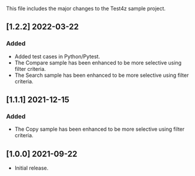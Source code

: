 This file includes the major changes to the Test4z sample project.

## [1.2.2] 2022-03-22
### Added

- Added test cases in Python/Pytest.
- The Compare sample has been enhanced to be more selective using filter criteria.
- The Search sample has been enhanced to be more selective using filter criteria.

## [1.1.1] 2021-12-15

### Added

- The Copy sample has been enhanced to be more selective using filter criteria.

## [1.0.0] 2021-09-22

- Initial release.
